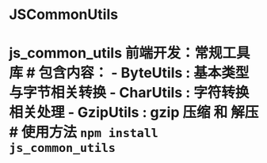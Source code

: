 # JSCommonUtils
# js_common_utils 前端开发：常规工具库 # 包含内容： - ByteUtils : 基本类型与字节相关转换 - CharUtils : 字符转换相关处理 - GzipUtils : gzip 压缩 和 解压  # 使用方法 ``` npm install js_common_utils ```
